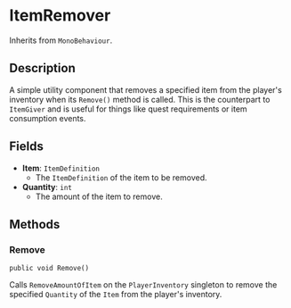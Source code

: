 # ItemRemover

Inherits from `MonoBehaviour`.

## Description

A simple utility component that removes a specified item from the player's inventory when its `Remove()` method is called. This is the counterpart to `ItemGiver` and is useful for things like quest requirements or item consumption events.

## Fields

-   **Item**: `ItemDefinition`
    -   The `ItemDefinition` of the item to be removed.
-   **Quantity**: `int`
    -   The amount of the item to remove.

## Methods

### Remove
`public void Remove()`

Calls `RemoveAmountOfItem` on the `PlayerInventory` singleton to remove the specified `Quantity` of the `Item` from the player's inventory.
